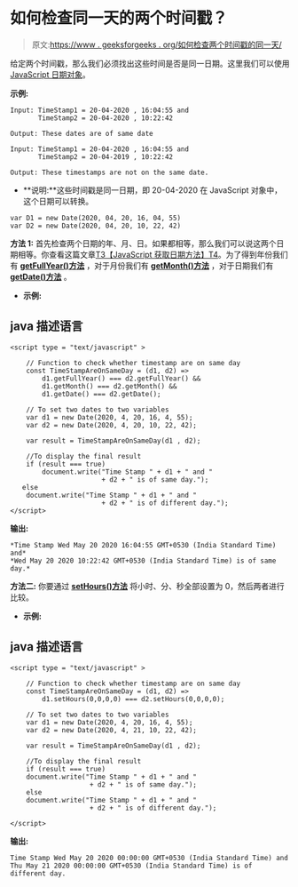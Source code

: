 # 如何检查同一天的两个时间戳？

> 原文:[https://www . geeksforgeeks . org/如何检查两个时间戳的同一天/](https://www.geeksforgeeks.org/how-to-check-for-two-timestamp-for-the-same-day/)

给定两个时间戳，那么我们必须找出这些时间是否是同一日期。这里我们可以使用 [JavaScript 日期对象](https://www.geeksforgeeks.org/javascript-date/)。

**示例:**

```
Input: TimeStamp1 = 20-04-2020 , 16:04:55 and 
       TimeStamp2 = 20-04-2020 , 10:22:42 

Output: These dates are of same date
```

```
Input: TimeStamp1 = 20-04-2020 , 16:04:55 and 
       TimeStamp2 = 20-04-2019 , 10:22:42

Output: These timestamps are not on the same date.
```

*   **说明:**这些时间戳是同一日期，即 20-04-2020 在 JavaScript 对象中，这个日期可以转换。

```
var D1 = new Date(2020, 04, 20, 16, 04, 55)
var D2 = new Date(2020, 04, 20, 10, 22, 42)
```

**方法 1:** 首先检查两个日期的年、月、日。如果都相等，那么我们可以说这两个日期相等。你查看这篇文章[T3【JavaScript 获取日期方法】T4](https://www.geeksforgeeks.org/javascript-get-date-methods/)。为了得到年份我们有 [**getFullYear()方法**](https://www.geeksforgeeks.org/javascript-date-getfullyear-function/) ，对于月份我们有 [**getMonth()方法**](https://www.geeksforgeeks.org/javascript-date-getmonth-method/) ，对于日期我们有 [**getDate()方法**](https://www.geeksforgeeks.org/javascript-date-getdate-function/) 。

*   **示例:**

## java 描述语言

```
<script type = "text/javascript" >

    // Function to check whether timestamp are on same day
    const TimeStampAreOnSameDay = (d1, d2) =>
        d1.getFullYear() === d2.getFullYear() &&
        d1.getMonth() === d2.getMonth() &&
        d1.getDate() === d2.getDate();

    // To set two dates to two variables
    var d1 = new Date(2020, 4, 20, 16, 4, 55);
    var d2 = new Date(2020, 4, 20, 10, 22, 42);

    var result = TimeStampAreOnSameDay(d1 , d2);

    //To display the final result
    if (result === true)
        document.write("Time Stamp " + d1 + " and "
                       + d2 + " is of same day.");
   else
    document.write("Time Stamp " + d1 + " and "
                       + d2 + " is of different day.");
</script>
```

**输出:**

```
*Time Stamp Wed May 20 2020 16:04:55 GMT+0530 (India Standard Time) and*
*Wed May 20 2020 10:22:42 GMT+0530 (India Standard Time) is of same day.*
```

**方法二:** 你要通过 [**<u>setHours()方法</u>**](https://www.geeksforgeeks.org/javascript-date-sethours-function/) 将小时、分、秒全部设置为 0，然后两者进行比较。

*   **示例:**

## java 描述语言

```
<script type = "text/javascript" >

    // Function to check whether timestamp are on same day
    const TimeStampAreOnSameDay = (d1, d2) =>
        d1.setHours(0,0,0,0) === d2.setHours(0,0,0,0);

    // To set two dates to two variables
    var d1 = new Date(2020, 4, 20, 16, 4, 55);
    var d2 = new Date(2020, 4, 21, 10, 22, 42);

    var result = TimeStampAreOnSameDay(d1 , d2);

    //To display the final result
    if (result === true)
    document.write("Time Stamp " + d1 + " and "
                    + d2 + " is of same day.");
    else
    document.write("Time Stamp " + d1 + " and "
                    + d2 + " is of different day.");

</script>
```

**输出:**

```
Time Stamp Wed May 20 2020 00:00:00 GMT+0530 (India Standard Time) and
Thu May 21 2020 00:00:00 GMT+0530 (India Standard Time) is of different day.
```